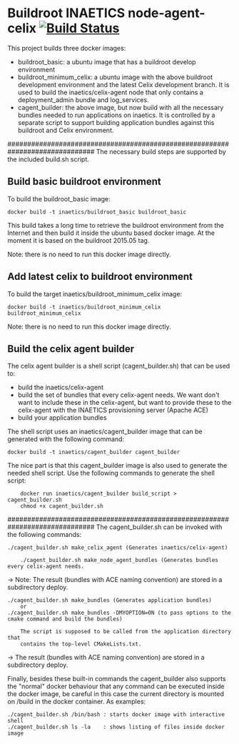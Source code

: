 # Buildroot INAETICS node-agent-celix  [![Build Status](https://travis-ci.org/INAETICS/node-agent-c.svg?branch=buildroot_node)](https://travis-ci.org/INAETICS/node-agent-c)
This project builds three docker images:
* buildroot_basic: 
  a ubuntu image that has a buildroot develop environment
* buildroot_minimum_celix: 
  a ubuntu image with the above buildroot development environment and the 
  latest Celix development branch. It is used to build the 
  inaetics/celix-agent node that only contains a deployment_admin bundle 
  and log_services.
* cagent_builder: 
  the above image, but now build with all the necessary bundles needed to 
  run applications on inaetics. It is controlled by a separate script to 
  support building application bundles against this buildroot and Celix environment.

##############################################################################
The necessary build steps are supported by the included build.sh script.

## Build basic buildroot environment
To build the buildroot_basic image:

    docker build -t inaetics/buildroot_basic buildroot_basic

This build takes a long time to retrieve the buildroot environment from the Internet and then build it inside the ubuntu based docker image. At the moment it is based on the buildroot 2015.05 tag.

Note: there is no need to run this docker image directly.

## Add latest celix to buildroot environment
To build the target inaetics/buildroot_minimum_celix image:

    docker build -t inaetics/buildroot_minimum_celix buildroot_minimum_celix

Note: there is no need to run this docker image directly.

## Build the celix agent builder
The celix agent builder is a shell script (cagent_builder.sh) that can be used to:
- build the inaetics/celix-agent
- build the set of bundles that every celix-agent needs. 
  We want don't want to include these in the celix-agent, but want to provide 
  these to the celix-agent with the INAETICS provisioning server (Apache ACE)
- build your application bundles 

The shell script uses an inaetics/cagent_builder image that can be generated 
with the following command:
	
	docker build -t inaetics/cagent_builder cagent_builder

The nice part is that this cagent_builder image is also used to generate the 
needed shell script. Use the following commands to generate the shell script:

        docker run inaetics/cagent_builder build_script > cagent_builder.sh
        chmod +x cagent_builder.sh

##############################################################################
The cagent_builder.sh can be invoked with the following commands:
	
	./cagent_builder.sh make_celix_agent (Generates inaetics/celix-agent)

        ./cagent_builder.sh make_node_agent_bundles (Generates bundles every celix-agent needs. 
->      Note: The result (bundles with ACE naming convention) are stored in a subdirectory deploy.

	./cagent_builder.sh make_bundles (Generates application bundles)  
        or
	./cagent_builder.sh make_bundles -DMYOPTION=ON (to pass options to the cmake command and build the bundles)

        The script is supposed to be called from the application directory that 
        contains the top-level CMakeLists.txt. 
->      The result (bundles with ACE naming convention) are stored in a subdirectory deploy.

Finally, besides these built-in commands the cagent_builder also supports 
the "normal" docker behaviour that any command can be executed inside 
the docker image, be careful in this case the current directory is mounted 
on /build in the docker container. As examples:
	
	./cagent_builder.sh /bin/bash : starts docker image with interactive shell
	./cagent_builder.sh ls -la    : shows listing of files inside docker image    

